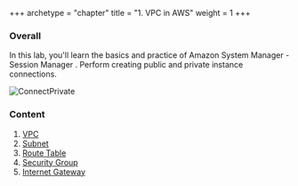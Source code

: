 +++
archetype = "chapter"
title = "1. VPC in AWS"
weight = 1
+++

### Overall

In this lab, you'll learn the basics and practice of Amazon  System Manager - Session Manager
. Perform creating public and private instance connections.

![ConnectPrivate](/images/arc-log.png)

### Content
1. [VPC](1-vpc-in-aws/1-vpc)
2. [Subnet](1-vpc-in-aws/2-subnet)
3. [Route Table](1-vpc-in-aws/3-route-table)
4. [Security Group](1-vpc-in-aws/4-security-group)
5. [Internet Gateway](1-vpc-in-aws/5-internet-gateway)
